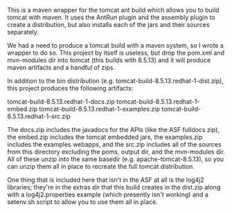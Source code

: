 This is a maven wrapper for the tomcat ant build which allows you to build tomcat with maven. It uses the AntRun plugin and the assembly plugin to create a distribution, but also installs each of the jars and their sources separately.

We had a need to produce a tomcat build with a maven system, so I wrote a wrapper to do so. This project by itself is useless, but drop the pom.xml and mvn-modules dir into tomcat (this builds with 8.5.13) and it will produce maven artifacts and a handful of zips.

In addition to the bin distribution (e.g. tomcat-build-8.5.13.redhat-1-dist.zip), this project produces the following artifacts:

tomcat-build-8.5.13.redhat-1-docs.zip
tomcat-build-8.5.13.redhat-1-embed.zip
tomcat-build-8.5.13.redhat-1-examples.zip
tomcat-build-8.5.13.redhat-1-src.zip

The docs.zip includes the javadocs for the APIs (like the ASF fulldocs zip), the embed.zip includes the tomcat embedded jars, the examples.zip includes the examples webapps, and the src.zip includes all of the sources from this directory excluding the poms, output dir, and the mvn-modules dir. All of these unzip into the same basedir (e.g. apache-tomcat-8.5.13), so you can unzip them all in place to recreate the full tomcat distribution.

One thing that is included here that isn't in the ASF at all is the log4j2 libraries; they're in the extras dir that this build creates in the dist.zip along with a log4j2.properties example (which presently isn't working) and a setenv.sh script to allow you to use them all in place.

